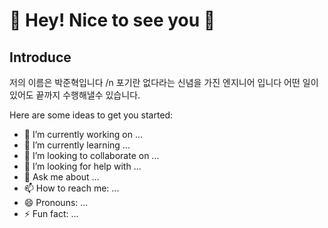 <h1> 👋 Hey! Nice to see you 🚀  </h1>

<h2> Introduce </h2>
저의 이름은 박준혁입니다 /n
포기란 없다라는 신념을 가진 엔지니어 입니다 어떤 일이 있어도 끝까지 수행해낼수 있습니다.

Here are some ideas to get you started:

- 🔭 I’m currently working on ...
- 🌱 I’m currently learning ...
- 👯 I’m looking to collaborate on ...
- 🤔 I’m looking for help with ...
- 💬 Ask me about ...
- 📫 How to reach me: ...
- 😄 Pronouns: ...
- ⚡ Fun fact: ...


